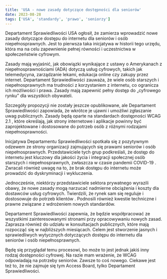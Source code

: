 ```yaml
---
title: 'USA - nowe zasady dotyczące dostępności dla seniorów'
date: 2023-08-28
tags: ['USA', 'standardy', 'prawo', 'seniorzy']
---
```


Departament Sprawiedliwości USA ogłosił, że zamierza wprowadzić nowe zasady dotyczące dostępu do internetu dla seniorów i osób niepełnosprawnych. Jest to pierwsza taka inicjatywa w historii tego urzędu, która ma na celu zapewnienie pełnej równości i uczestnictwa w społeczeństwie cyfrowym.
	
Zasady mają wyjaśnić, jak obowiązki wynikające z ustawy o Amerykanach z niepełnosprawnościami (ADA) dotyczą usług cyfrowych, takich jak telemedycyna, zarządzanie lekami, edukacja online czy zakupy przez internet. Departament Sprawiedliwości zauważa, że wiele osób starszych i niepełnosprawnych ma trudności z korzystaniem z internetu, co ogranicza ich możliwości i prawa. Zasady mają zapewnić pełny dostęp do „cyfrowego rynku” dla wszystkich obywateli.

Szczegóły propozycji nie zostały jeszcze opublikowane, ale Departament Sprawiedliwości zapowiada, że wkrótce je ujawni i umożliwi zgłaszanie uwag publicznych. Zasady będą oparte na standardach dostępności WCAG 2.1 , które określają, jak strony internetowe i aplikacje powinny być zaprojektowane i dostosowane do potrzeb osób z różnymi rodzajami niepełnosprawności.

Inicjatywa Departamentu Sprawiedliwości spotkała się z pozytywnym odzewem ze strony organizacji zajmujących się prawami seniorów i osób niepełnosprawnych. Przedstawiciele tych grup podkreślali, że dostęp do internetu jest kluczowy dla jakości życia i integracji społecznej osób starszych i niepełnosprawnych, zwłaszcza w czasie pandemii COVID-19  . Zwracali również uwagę na to, że brak dostępu do internetu może prowadzić do dyskryminacji i wykluczenia.

Jednocześnie, niektórzy przedstawiciele sektora prywatnego wyrazili obawy, że nowe zasady mogą narzucać nadmierne obciążenia i koszty dla dostawców usług cyfrowych. Twierdzili, że rynek sam się reguluje i dostosowuje do potrzeb klientów . Podnosili również kwestie techniczne i prawne związane z wdrożeniem nowych standardów.

Departament Sprawiedliwości zapewnia, że będzie współpracować ze wszystkimi zainteresowanymi stronami przy opracowywaniu nowych zasad. Zaprasza również do udziału w konsultacjach publicznych, które mają rozpocząć się w najbliższych miesiącach. Celem jest stworzenie jasnych i sprawiedliwych wytycznych dotyczących dostępu do internetu dla seniorów i osób niepełnosprawnych.

Będę się przyglądał temu procesowi, bo może to jest jednak jakiś inny rodzaj dostępności cyfrowej. Na razie mam wrażenie, że WCAG odpowiadają na potrzeby seniorów. Zawsze to coś nowego. Ciekawe jest też to, że nie zajmuje się tym Access Board, tylko Departament Sprawiedliwości.